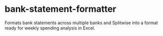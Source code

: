 # bank-statement-formatter
Formats bank statements across multiple banks and Splitwise into a format ready for weekly spending analysis in Excel.

